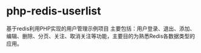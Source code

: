 # php-redis-userlist
基于redis利用PHP实现的用户管理示例项目
主要包括：用户登录、退出、添加、编辑、删除、分页、关注、取消关注等功能，主要目的为熟悉Redis各数据类型的应用。
